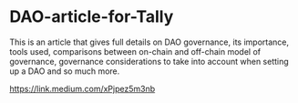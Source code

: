 # DAO-article-for-Tally
This is an article that gives full details on DAO governance, its importance, tools used, comparisons between on-chain and off-chain model of governance, governance considerations to take into account when setting up a DAO and so much more.

https://link.medium.com/xPjpez5m3nb
